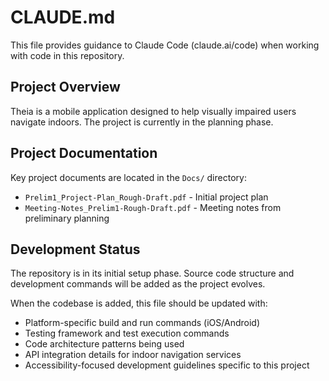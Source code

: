 # CLAUDE.md

This file provides guidance to Claude Code (claude.ai/code) when working with code in this repository.

## Project Overview

Theia is a mobile application designed to help visually impaired users navigate indoors. The project is currently in the planning phase.

## Project Documentation

Key project documents are located in the `Docs/` directory:
- `Prelim1_Project-Plan_Rough-Draft.pdf` - Initial project plan
- `Meeting-Notes_Prelim1-Rough-Draft.pdf` - Meeting notes from preliminary planning

## Development Status

The repository is in its initial setup phase. Source code structure and development commands will be added as the project evolves.

When the codebase is added, this file should be updated with:
- Platform-specific build and run commands (iOS/Android)
- Testing framework and test execution commands
- Code architecture patterns being used
- API integration details for indoor navigation services
- Accessibility-focused development guidelines specific to this project
